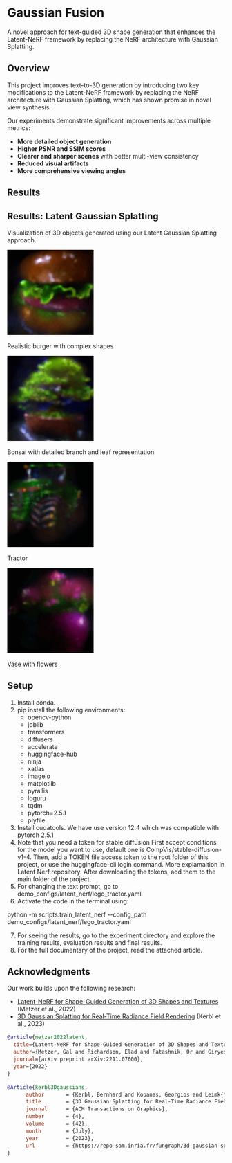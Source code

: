 # Gaussian Fusion

A novel approach for text-guided 3D shape generation that enhances the Latent-NeRF framework by replacing the NeRF architecture with Gaussian Splatting.

## Overview
This project improves text-to-3D generation by introducing two key modifications to the Latent-NeRF framework by replacing the NeRF architecture with Gaussian Splatting, which has shown promise in novel view synthesis.

Our experiments demonstrate significant improvements across multiple metrics:

- **More detailed object generation**  
- **Higher PSNR and SSIM scores**  
- **Clearer and sharper scenes** with better multi-view consistency  
- **Reduced visual artifacts**  
- **More comprehensive viewing angles**  

## Results
<div class="results-container">
  <h2>Results: Latent Gaussian Splatting</h2>
  <p class="description">Visualization of 3D objects generated using our Latent Gaussian Splatting approach.</p>
  
  <div class="results-grid">
    <div class="result-item">
        <img src="Gaus-fusion-20250305T130207Z-001/Gaus-fusion/burger.gif" alt="Tree visualization" width="200">
        <p>Realistic burger with complex shapes</p>
    </div>
    <div class="result-item">
        <img src="Gaus-fusion-20250305T130207Z-001/Gaus-fusion/bonsai.gif" alt="Flowers visualization" width="200">
        <p>Bonsai with detailed branch and leaf representation</p>
    </div>
    <div class="result-item">
        <img src="Gaus-fusion-20250305T130207Z-001/Gaus-fusion/tractor.gif" alt="Bonsai visualization" width="200">
        <p>Tractor</p>
    </div>
    <div class="result-item">
        <img src="Gaus-fusion-20250305T130207Z-001/Gaus-fusion/vase.gif" alt="Tractor visualization" width="200">
        <p>Vase with flowers</p>
    </div>
</div>

## Setup
1. Install conda.
2. pip install the following environments:
    - opencv-python
    - joblib
    - transformers
    - diffusers
    - accelerate
    - huggingface-hub
    - ninja
    - xatlas
    - imageio
    - matplotlib
    - pyrallis
    - loguru
    - tqdm
    - pytorch=2.5.1
    - plyfile
  3. Install cudatools. We have use version 12.4 which was compatible with pytorch 2.5.1
  4. Note that you need a token for stable diffusion First accept conditions for the model you want to use, default one is CompVis/stable-diffusion-v1-4. Then, add a TOKEN file access token to the root folder of this project, or use the huggingface-cli login command. More explamaition in Latent Nerf repository. After downloading the tokens, add them to the main folder of the project.
  5. For changing the text prompt, go to demo_configs/latent_nerf/lego_tractor.yaml.
  6. Activate the code in the terminal using: 

python -m scripts.train_latent_nerf --config_path demo_configs/latent_nerf/lego_tractor.yaml

  7. For seeing the results, go to the experiment directory and explore the training results, evaluation results and final results.
  8. For the full documentary of the project, read the attached article.

## Acknowledgments
Our work builds upon the following research:

- [Latent-NeRF for Shape-Guided Generation of 3D Shapes and Textures](https://arxiv.org/abs/2211.07600) (Metzer et al., 2022)
- [3D Gaussian Splatting for Real-Time Radiance Field Rendering]([https://repo-sam.inria.fr/fungraph/3d-gaussian-splatting/3d_gaussian_splatting_high.pdf]) (Kerbl et al., 2023)


```bibtex
@article{metzer2022latent,
  title={Latent-NeRF for Shape-Guided Generation of 3D Shapes and Textures},
  author={Metzer, Gal and Richardson, Elad and Patashnik, Or and Giryes, Raja and Cohen-Or, Daniel},
  journal={arXiv preprint arXiv:2211.07600},
  year={2022}
}
```

```bibtex
@Article{kerbl3Dgaussians,
      author       = {Kerbl, Bernhard and Kopanas, Georgios and Leimk{\"u}hler, Thomas and Drettakis, George},
      title        = {3D Gaussian Splatting for Real-Time Radiance Field Rendering},
      journal      = {ACM Transactions on Graphics},
      number       = {4},
      volume       = {42},
      month        = {July},
      year         = {2023},
      url          = {https://repo-sam.inria.fr/fungraph/3d-gaussian-splatting/}
}
```




